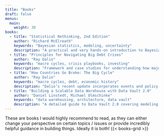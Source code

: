 ```yaml
---
title: "Books"
draft: false
menus:
  main:
    weight: 30
books:
  - title: "Statistical Rethinking, 2nd Edition"
    author: "Richard McElreath"
    keywords: "Bayesian statistics, modeling, uncertainty"
    description: "A practical and very hands-on introduction to Bayesian thinking from first principles. Often makes connections to the frequentist paradigm and bridges the gap. In my opinion this is how statistics should have been taught."
  - title: "Principles for Navigating Big Debt Crises"
    author: "Ray Dalio"
    keywords: "macro cycles, crisis playbooks, investing"
    description: "Framework and case studies for understanding how major debt crises unfold and what responses help countries reset. Very approachable even without much macroeconomic knowledge. Touches on crucial links to political incentives that are strongly linked with the topic."
  - title: "How Countries Go Broke: The Big Cycle"
    author: "Ray Dalio"
    keywords: "macro cycles, debt, economic history"
    description: "Dalio’s recent update incorporates events and policy decision of revent years outline how the debt situation could unfold in the near to medium future. It provides a good compromise between being relatively approachable and diving into the different mechanisms that help to understand incentives and outcomes."
  - title: "Building a Scalable Data Warehouse with Data Vault 2.0"
    author: "Daniel Linstedt, Michael Olmschinke"
    keywords: "data warehousing, architecture, data vault"
    description: "A detailed guide to Data Vault 2.0 covering modeling, automation, and governance for modern analytics platforms. In my opinion it is even valuable if you don't plan to use data vault, as it presents a number of essential patterns you probably can't avoid. A straightforward, hands-on reference that stays focused on what actually works."
---
```


These are books I would highly recommend to read, as they can either change your perspective on certain topics / issues or provide incredibly helpful guidance in building things. Ideally it is both!
{{< books-grid >}}
